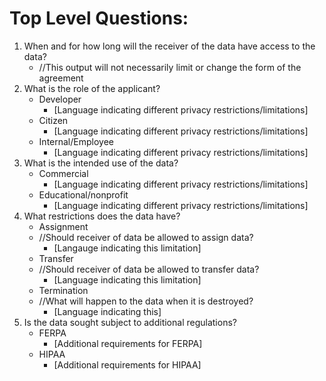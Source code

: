 # Top Level Questions:

1. When and for how long will the receiver of the data have access to the data?
    * //This output will not necessarily limit or change the form of the agreement
2. What is the role of the applicant?
    * Developer
       * [Language indicating different privacy restrictions/limitations] 
    * Citizen
       * [Language indicating different privacy restrictions/limitations]  
    * Internal/Employee
       * [Language indicating different privacy restrictions/limitations]  
3. What is the intended use of the data?
    * Commercial
      * [Language indicating different privacy restrictions/limitations]
    * Educational/nonprofit
      * [Language indicating different privacy restrictions/limitations]
4. What restrictions does the data have?
    * Assignment
     * //Should receiver of data be allowed to assign data?
       * [Langauge indicating this limitation]
    * Transfer
     * //Should receiver of data be allowed to transfer data?
       * [Language indicating this limitation]
    * Termination
     * //What will happen to the data when it is destroyed?
       * [Language indicating this]
5. Is the data sought subject to additional regulations?
   * FERPA
     * [Additional requirements for FERPA]
   * HIPAA
     * [Additional requirements for HIPAA]
